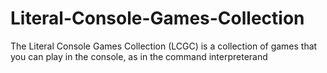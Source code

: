 # Literal-Console-Games-Collection
The Literal Console Games Collection (LCGC) is a collection of games that you can play in the console, as in the command interpreterand 
